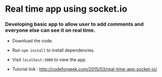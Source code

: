 # Real time app using socket.io
### Developing basic app to allow user to add comments and everyone else can see it on real time.

- Download the code. 

- Run `npm install` to install dependencies.

- Visit `localhost:3000` to view the app.

- Tutorial link : http://codeforgeek.com/2015/03/real-time-app-socket-io/
